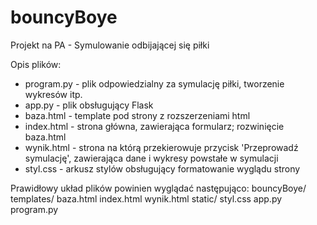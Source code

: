 # bouncyBoye
Projekt na PA - Symulowanie odbijającej się piłki

Opis plików:
- program.py - plik odpowiedzialny za symulację piłki, tworzenie wykresów itp. 
- app.py - plik obsługujący Flask
- baza.html - template pod strony z rozszerzeniami html
- index.html - strona główna, zawierająca formularz; rozwinięcie baza.html
- wynik.html - strona na którą przekierowuje przycisk 'Przeprowadź symulację', zawierająca dane i wykresy powstałe w symulacji
- styl.css - arkusz stylów obsługujący formatowanie wyglądu strony

Prawidłowy układ plików powinien wyglądać następująco:
bouncyBoye/
  templates/
     baza.html
     index.html
     wynik.html
  static/
     styl.css
  app.py
  program.py
